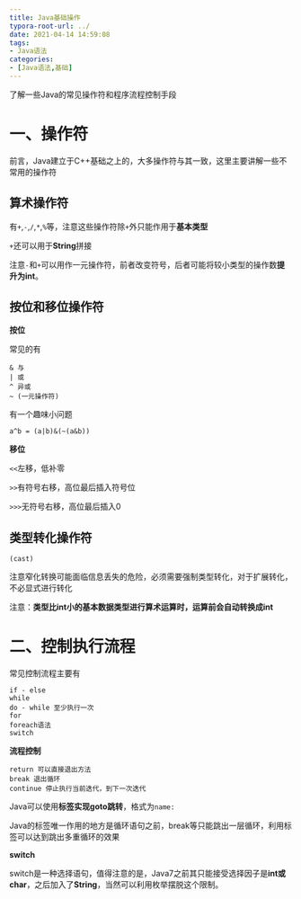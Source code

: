 ```yaml
---
title: Java基础操作
typora-root-url: ../
date: 2021-04-14 14:59:08
tags:
- Java语法
categories:
- [Java语法,基础]
---
```


了解一些Java的常见操作符和程序流程控制手段

<!--more-->

# 一、操作符

前言，Java建立于C++基础之上的，大多操作符与其一致，这里主要讲解一些不常用的操作符

## 算术操作符

有`+`,`-`,`/`,`*`,`%`等，注意这些操作符除`+`外只能作用于**基本类型**

`+`还可以用于**String**拼接

注意`-`和`+`可以用作一元操作符，前者改变符号，后者可能将较小类型的操作数**提升为int**。

## 按位和移位操作符

**按位**

常见的有

```
& 与
| 或
^ 异或
~ (一元操作符)
```

有一个趣味小问题

```
a^b = (a|b)&(~(a&b))
```

**移位**

`<<`左移，低补零

`>>`有符号右移，高位最后插入符号位

`>>>`无符号右移，高位最后插入0

## 类型转化操作符

`(cast)`

注意窄化转换可能面临信息丢失的危险，必须需要强制类型转化，对于扩展转化，不必显式进行转化

注意：**类型比int小的基本数据类型进行算术运算时，运算前会自动转换成int**

# 二、控制执行流程

常见控制流程主要有

```
if - else
while
do - while 至少执行一次
for
foreach语法
switch
```

**流程控制**

```
return 可以直接退出方法
break 退出循环
continue 停止执行当前迭代，到下一次迭代
```

Java可以使用**标签实现goto跳转**，格式为`name:`

Java的标签唯一作用的地方是循环语句之前，break等只能跳出一层循环，利用标签可以达到跳出多重循环的效果

**switch**

switch是一种选择语句，值得注意的是，Java7之前其只能接受选择因子是**int或char**，之后加入了**String**，当然可以利用枚举摆脱这个限制。

